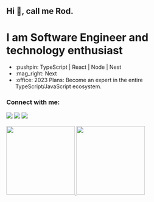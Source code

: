 ## Hi :wave:, call me Rod.

# I am Software Engineer and technology enthusiast

<ul>
   <li>:pushpin: TypeScript | React | Node | Nest</li>
   <li>:mag_right: Next</li>
   <li>:office: 2023 Plans: Become an expert in the entire TypeScript/JavaScript ecosystem.
</ul>

### Connect with me: <br/>

<div>
<a href="https://instagram.com/rodrigaster" target="_blank"><img src="https://img.shields.io/badge/-Instagram-%23E4405F?style=for-the-badge&logo=instagram&logoColor=white" target="_blank"></a>
<a href = "mailto:contato@rodrigasterdev"><img src="https://img.shields.io/badge/Gmail-D14836?style=for-the-badge&logo=gmail&logoColor=white" target="_blank"></a>
<a href="https://www.linkedin.com/in/rodrigoaster" target="_blank"><img src="https://img.shields.io/badge/-LinkedIn-%230077B5?style=for-the-badge&logo=linkedin&logoColor=white" target="_blank"></a>   
</div>

<br/>
   
<div>
<a href="https://github.com/rodrigoaster">
<img height="180em" src="https://github-readme-stats.vercel.app/api/top-langs/?username=rodrigoaster&layout=compact&langs_count=7&theme=dracula"/>
<img height="180em" src="https://github-readme-stats.vercel.app/api?username=rodrigoaster&show_icons=true&theme=dracula&include_all_commits=true&count_private=true"/>   
</div>

